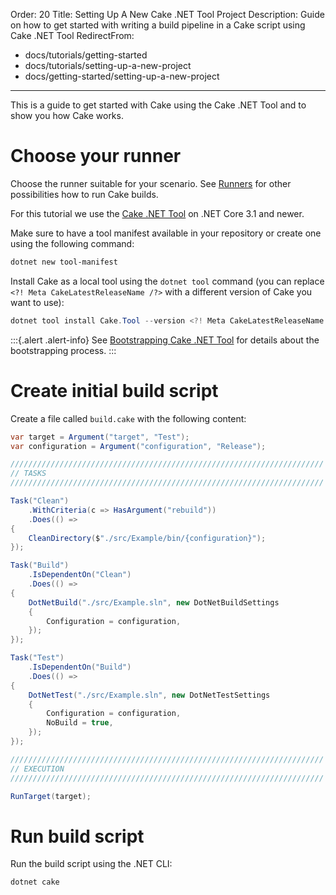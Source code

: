 Order: 20
Title: Setting Up A New Cake .NET Tool Project
Description: Guide on how to get started with writing a build pipeline in a Cake script using Cake .NET Tool
RedirectFrom:
  - docs/tutorials/getting-started
  - docs/tutorials/setting-up-a-new-project
  - docs/getting-started/setting-up-a-new-project
---

This is a guide to get started with Cake using the Cake .NET Tool and to show you how Cake works.

# Choose your runner

Choose the runner suitable for your scenario.
See [Runners](../running-builds/runners) for other possibilities how to run Cake builds.

For this tutorial we use the [Cake .NET Tool](../running-builds/runners/dotnet-tool) on .NET Core 3.1 and newer.

Make sure to have a tool manifest available in your repository or create one using the following command:

```powershell
dotnet new tool-manifest
```

Install Cake as a local tool using the `dotnet tool` command (you can replace `<?! Meta CakeLatestReleaseName /?>` with a different version of Cake you want to use):

```powershell
dotnet tool install Cake.Tool --version <?! Meta CakeLatestReleaseName /?>
```

:::{.alert .alert-info}
See [Bootstrapping Cake .NET Tool](../running-builds/runners/dotnet-tool#bootstrapping-for.net-tool) for details about the bootstrapping process.
:::

# Create initial build script

Create a file called `build.cake` with the following content:

```csharp
var target = Argument("target", "Test");
var configuration = Argument("configuration", "Release");

//////////////////////////////////////////////////////////////////////
// TASKS
//////////////////////////////////////////////////////////////////////

Task("Clean")
    .WithCriteria(c => HasArgument("rebuild"))
    .Does(() =>
{
    CleanDirectory($"./src/Example/bin/{configuration}");
});

Task("Build")
    .IsDependentOn("Clean")
    .Does(() =>
{
    DotNetBuild("./src/Example.sln", new DotNetBuildSettings
    {
        Configuration = configuration,
    });
});

Task("Test")
    .IsDependentOn("Build")
    .Does(() =>
{
    DotNetTest("./src/Example.sln", new DotNetTestSettings
    {
        Configuration = configuration,
        NoBuild = true,
    });
});

//////////////////////////////////////////////////////////////////////
// EXECUTION
//////////////////////////////////////////////////////////////////////

RunTarget(target);
```

# Run build script

Run the build script using the .NET CLI:

```powershell
dotnet cake
```
